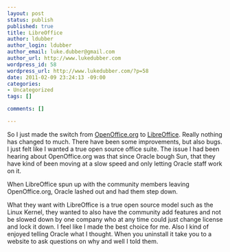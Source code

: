 ```yaml
--- 
layout: post
status: publish
published: true
title: LibreOffice
author: ldubber
author_login: ldubber
author_email: luke.dubber@gmail.com
author_url: http://www.lukedubber.com
wordpress_id: 58
wordpress_url: http://www.lukedubber.com/?p=58
date: 2011-02-09 23:24:13 -09:00
categories: 
- Uncategorized
tags: []

comments: []

---
```

So I just made the switch from <a href="http://www.openoffice.org">OpenOffice.org</a> to <a href="http://www.libreoffice.org/">LibreOffice</a>. Really nothing has changed to much. There have been some improvements, but also bugs. I just felt like I wanted a true open source office suite. The issue I had been hearing about OpenOffice.org was that since Oracle bough Sun, that they have kind of been moving at a slow speed and only letting Oracle staff work on it.

When LibreOffice spun up with the community members leaving OpenOffice.org, Oracle lashed out and had them step down.

What they want with LibreOffice is a true open source model such as the Linux Kernel, they wanted to also have the community add features and not be slowed down by one company who at any time could just change license and lock it down. I feel like I made the best choice for me. Also I kind of enjoyed telling Oracle what I thought. When you uninstall it take you to a website to ask questions on why and well I told them.
